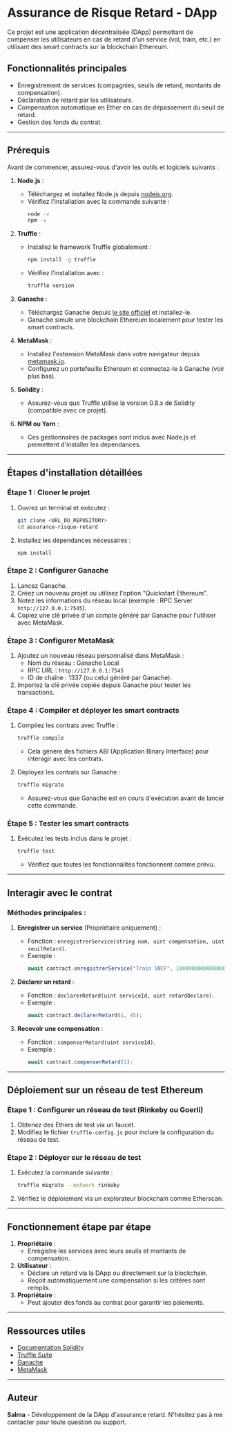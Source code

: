 # Assurance de Risque Retard - DApp

Ce projet est une application décentralisée (DApp) permettant de compenser les utilisateurs en cas de retard d'un service (vol, train, etc.) en utilisant des smart contracts sur la blockchain Ethereum.

## Fonctionnalités principales

- Enregistrement de services (compagnies, seuils de retard, montants de compensation).
- Déclaration de retard par les utilisateurs.
- Compensation automatique en Ether en cas de dépassement du seuil de retard.
- Gestion des fonds du contrat.

---

## Prérequis

Avant de commencer, assurez-vous d'avoir les outils et logiciels suivants :

1. **Node.js** :
   - Téléchargez et installez Node.js depuis [nodejs.org](https://nodejs.org/).
   - Vérifiez l'installation avec la commande suivante :
     ```bash
     node -v
     npm -v
     ```

2. **Truffle** :
   - Installez le framework Truffle globalement :
     ```bash
     npm install -g truffle
     ```
   - Vérifiez l'installation avec :
     ```bash
     truffle version
     ```

3. **Ganache** :
   - Téléchargez Ganache depuis [le site officiel](https://trufflesuite.com/ganache/) et installez-le.
   - Ganache simule une blockchain Ethereum localement pour tester les smart contracts.

4. **MetaMask** :
   - Installez l'extension MetaMask dans votre navigateur depuis [metamask.io](https://metamask.io/).
   - Configurez un portefeuille Ethereum et connectez-le à Ganache (voir plus bas).

5. **Solidity** :
   - Assurez-vous que Truffle utilise la version 0.8.x de Solidity (compatible avec ce projet).

6. **NPM ou Yarn** :
   - Ces gestionnaires de packages sont inclus avec Node.js et permettent d'installer les dépendances.

---

## Étapes d'installation détaillées

### Étape 1 : Cloner le projet

1. Ouvrez un terminal et exécutez :
   ```bash
   git clone <URL_DU_REPOSITORY>
   cd assurance-risque-retard
   ```

2. Installez les dépendances nécessaires :
   ```bash
   npm install
   ```

### Étape 2 : Configurer Ganache

1. Lancez Ganache.
2. Créez un nouveau projet ou utilisez l'option "Quickstart Ethereum".
3. Notez les informations du réseau local (exemple : RPC Server `http://127.0.0.1:7545`).
4. Copiez une clé privée d'un compte généré par Ganache pour l'utiliser avec MetaMask.

### Étape 3 : Configurer MetaMask

1. Ajoutez un nouveau réseau personnalisé dans MetaMask :
   - Nom du réseau : Ganache Local
   - RPC URL : `http://127.0.0.1:7545`
   - ID de chaîne : 1337 (ou celui généré par Ganache).
2. Importez la clé privée copiée depuis Ganache pour tester les transactions.

### Étape 4 : Compiler et déployer les smart contracts

1. Compilez les contrats avec Truffle :
   ```bash
   truffle compile
   ```
   - Cela génère des fichiers ABI (Application Binary Interface) pour interagir avec les contrats.

2. Déployez les contrats sur Ganache :
   ```bash
   truffle migrate
   ```
   - Assurez-vous que Ganache est en cours d'exécution avant de lancer cette commande.

### Étape 5 : Tester les smart contracts

1. Exécutez les tests inclus dans le projet :
   ```bash
   truffle test
   ```
   - Vérifiez que toutes les fonctionnalités fonctionnent comme prévu.

---

## Interagir avec le contrat

### Méthodes principales :

1. **Enregistrer un service** (Propriétaire uniquement) :
   - Fonction : `enregistrerService(string nom, uint compensation, uint seuilRetard)`.
   - Exemple :
     ```javascript
     await contract.enregistrerService("Train SNCF", 1000000000000000000, 30);
     ```

2. **Déclarer un retard** :
   - Fonction : `declarerRetard(uint serviceId, uint retardDeclare)`.
   - Exemple :
     ```javascript
     await contract.declarerRetard(1, 45);
     ```

3. **Recevoir une compensation** :
   - Fonction : `compenserRetard(uint serviceId)`.
   - Exemple :
     ```javascript
     await contract.compenserRetard(1);
     ```

---

## Déploiement sur un réseau de test Ethereum

### Étape 1 : Configurer un réseau de test (Rinkeby ou Goerli)

1. Obtenez des Ethers de test via un faucet.
2. Modifiez le fichier `truffle-config.js` pour inclure la configuration du réseau de test.

### Étape 2 : Déployer sur le réseau de test

1. Exécutez la commande suivante :
   ```bash
   truffle migrate --network rinkeby
   ```

2. Vérifiez le déploiement via un explorateur blockchain comme Etherscan.

---

## Fonctionnement étape par étape

1. **Propriétaire** :
   - Enregistre les services avec leurs seuils et montants de compensation.
2. **Utilisateur** :
   - Déclare un retard via la DApp ou directement sur la blockchain.
   - Reçoit automatiquement une compensation si les critères sont remplis.
3. **Propriétaire** :
   - Peut ajouter des fonds au contrat pour garantir les paiements.

---

## Ressources utiles

- [Documentation Solidity](https://docs.soliditylang.org/)
- [Truffle Suite](https://trufflesuite.com/)
- [Ganache](https://trufflesuite.com/ganache/)
- [MetaMask](https://metamask.io/)

---

## Auteur

**Salma** - Développement de la DApp d'assurance retard. N'hésitez pas à me contacter pour toute question ou support.
